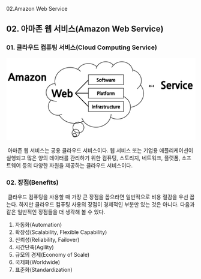 02.Amazon Web Service

## 02\. 아마존 웹 서비스(Amazon Web Service)

### 01\. 클라우드 컴퓨팅 서비스(Cloud Computing Service)

![d99baaec5ae96bcfa03233b8f8adc2f1.png](../../_resources/4f3027745d724fbdb5bb63a6159cfa8f.png)

​ 아마존 웹 서비스는 공용 클라우드 서비스이다. 웹 서비스 또는 기업용 애플리케이션이 실행되고 많은 양의 데이터를 관리하기 위한 컴퓨팅, 스토리지, 네트워크, 플랫폼, 소프트웨어 등의 다양한 자원을 제공하는 클라우드 서비스이다.    

### 02\. 장점(Benefits)
​ 클라우드 컴퓨팅을 사용할 때 가장 큰 장점을 꼽으라면 일반적으로 비용 절감을 우선 꼽는다. 하지만 클라우드 컴퓨팅 사용의 장점이 경제적인 부분만 있는 것은 아니다. 다음과 같은 일반적인 장점들을 더 생각해 볼 수 있다.

01. 자동화(Automation)
02. 확장성(Scalability, Flexible Capability)
03. 신뢰성(Reliability, Failover)
04. 시간단축(Agility)
05. 규모의 경제(Economy of Scale)
06. 국제화(Worldwide)
07. 표준화(Standardization)